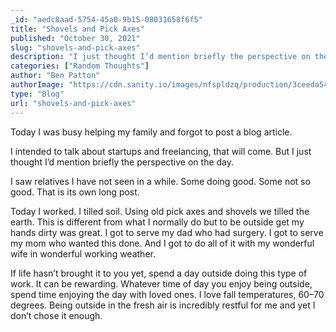 ```yaml
---
_id: "aedc8aad-5754-45a0-9b15-08031658f6f5"
title: "Shovels and Pick Axes"
published: "October 30, 2021"
slug: "shovels-and-pick-axes"
description: "I just thought I’d mention briefly the perspective on the day"
categories: ["Random Thoughts"]
author: "Ben Patton"
authorImage: "https://cdn.sanity.io/images/nfspldzq/production/3ceeda54221c7c0614ecc51f955c7be39a1da34e-512x512.jpg"
type: "Blog"
url: "shovels-and-pick-axes"
---
```


Today I was busy helping my family and forgot to post a blog article.

I intended to talk about startups and freelancing, that will come. But I just thought I’d mention briefly the perspective on the day.

I saw relatives I have not seen in a while. Some doing good. Some not so good. That is its own long post.

Today I worked. I tilled soil. Using old pick axes and shovels we tilled the earth. This is different from what I normally do but to be outside get my hands dirty was great. I got to serve my dad who had surgery. I got to serve my mom who wanted this done. And I got to do all of it with my wonderful wife in wonderful working weather.

If life hasn’t brought it to you yet, spend a day outside doing this type of work. It can be rewarding. Whatever time of day you enjoy being outside, spend time enjoying the day with loved ones. I love fall temperatures, 60–70 degrees. Being outside in the fresh air is incredibly restful for me and yet I don’t chose it enough.
